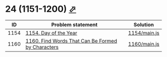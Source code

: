 # 24 (1151-1200) [⬀](https://leetcode.com/problemset/all/#page-24)


| ID   | Problem statement                                                                                                               | Solution                     |
|------|---------------------------------------------------------------------------------------------------------------------------------|------------------------------|
| 1154 | [1154. Day of the Year](https://leetcode.com/problems/day-of-the-year/)                                                         | [1154/main.js](1154/main.js) |
| 1160 | [1160. Find Words That Can Be Formed by Characters](https://leetcode.com/problems/find-words-that-can-be-formed-by-characters/) | [1160/main.js](1160/main.js) |

